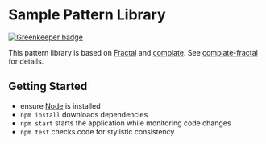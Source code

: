 Sample Pattern Library
======================

[![Greenkeeper badge](https://badges.greenkeeper.io/complate/complate-sample-fractal.svg)](https://greenkeeper.io/)

This pattern library is based on [Fractal](https://fractal.build) and
[complate](https://complate.org). See
[complate-fractal](https://github.com/complate/complate-fractal) for details.


Getting Started
---------------

* ensure [Node](https://nodejs.org) is installed
* `npm install` downloads dependencies
* `npm start` starts the application while monitoring code changes
* `npm test` checks code for stylistic consistency
